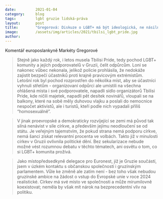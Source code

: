 ```yaml
---
date:         2021-01-04
category:     blog
tags:         lgbt gruzie lidská-práva
layout:       post
title:        "Gregorová: Diskuze o LGBT+ má být ideologická, ne násilná"
image:        /assets/img/articles/2021/tbilsi_lgbt_pride.jpg
author:       
---
```


Komentář europoslankyně Markéty Gregorové
 
> Stejně jako každý rok, i letos musela Tbilisi Pride, tedy pochod LGBT+ komunity a jejích podporovatelů v Gruzii, čelit odpůrcům. Loni se nakonec vůbec nekonala, jelikož policie prohlásila, že nedokáže zajistit bezpečí účastníků proti krajně pravicovým extrémistům. Letošní rok byl pochod rozprostřen do několika míst, aby se účastníci vyhnuli střetům - organizovaní odpůrci ale umístili na všechna ohlášená místa i své podporovatele, napadli sídlo organizátorů Tbilisi Pride, kde ničili majetek, napadli pět desítek novinářů, vloupali se na balkony, které na sobě měly duhovou vlajku a poslali do nemocnice nespočet aktivistů, ale i turistů, kteří podle nich vypadali příliš “homosexuálně”.

> V jinak proevropské a demokraticky rozvíjející se zemi má původ tak silná nenávist v síle církve, a především jejímu neodloučení se od státu. Je veřejným tajemstvím, že pokud strana nemá podporu církve, nemá šanci získat relevantní procenta ve volbách. Takto již v minulosti církev v Gruzii ovlivnila politické dění. Bez sekularizace nebude možné vést rozumnou debatu v těchto tématech, ani osvětu o tom, co si LGBT+ komunita prožívá.

> Jako místopředsedkyně delegace pro Euronest, jíž je Gruzie součástí, jsem v úzkém kontaktu s občanskou společností i gruzínským parlamentem. Vůle ke změně ale zatím není - bez toho však nebudou gruzínské ambice na žádost o vstup do Evropské unie v roce 2024 realistické. Církev má své místo ve společnosti a může mírumilovně koexistovat; neměla by však mít nárok na bezprecedentní vliv na politiku.
